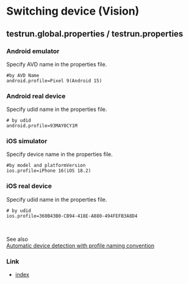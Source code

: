 # Switching device (Vision)

## testrun.global.properties / testrun.properties

### Android emulator

Specify AVD name in the properties file.

```properties
#by AVD Name
android.profile=Pixel 9(Android 15)
```

### Android real device

Specify udid name in the properties file.

```properties
# by udid
android.profile=93MAY0CY1M
```

### iOS simulator

Specify device name in the properties file.

```properties
#by model and platformVersion
ios.profile=iPhone 16(iOS 18.2)
```

### iOS real device

Specify udid name in the properties file.

```properties
# by udid
ios.profile=360B43B0-CB94-418E-A880-494FEFB3A8D4
```

<br>

See also<br>
[Automatic device detection with profile naming convention](../../../common/parameter/automatic_device_detection.md)

### Link

- [index](../../../index.md)

